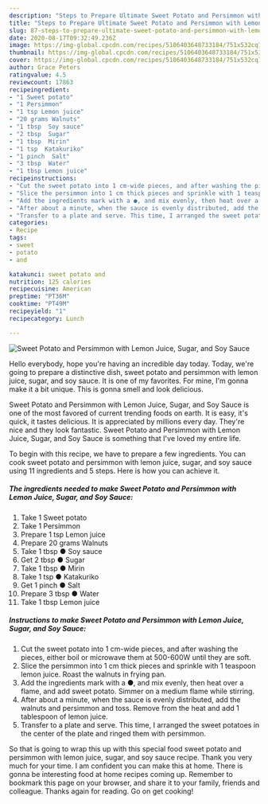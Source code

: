 ```yaml
---
description: "Steps to Prepare Ultimate Sweet Potato and Persimmon with Lemon Juice, Sugar, and Soy Sauce"
title: "Steps to Prepare Ultimate Sweet Potato and Persimmon with Lemon Juice, Sugar, and Soy Sauce"
slug: 87-steps-to-prepare-ultimate-sweet-potato-and-persimmon-with-lemon-juice-sugar-and-soy-sauce
date: 2020-08-17T09:32:49.236Z
image: https://img-global.cpcdn.com/recipes/5106403648733184/751x532cq70/sweet-potato-and-persimmon-with-lemon-juice-sugar-and-soy-sauce-recipe-main-photo.jpg
thumbnail: https://img-global.cpcdn.com/recipes/5106403648733184/751x532cq70/sweet-potato-and-persimmon-with-lemon-juice-sugar-and-soy-sauce-recipe-main-photo.jpg
cover: https://img-global.cpcdn.com/recipes/5106403648733184/751x532cq70/sweet-potato-and-persimmon-with-lemon-juice-sugar-and-soy-sauce-recipe-main-photo.jpg
author: Grace Peters
ratingvalue: 4.5
reviewcount: 17863
recipeingredient:
- "1 Sweet potato"
- "1 Persimmon"
- "1 tsp Lemon juice"
- "20 grams Walnuts"
- "1 tbsp  Soy sauce"
- "2 tbsp  Sugar"
- "1 tbsp  Mirin"
- "1 tsp  Katakuriko"
- "1 pinch  Salt"
- "3 tbsp  Water"
- "1 tbsp Lemon juice"
recipeinstructions:
- "Cut the sweet potato into 1 cm-wide pieces, and after washing the pieces, either boil or microwave them at 500-600W until they are soft."
- "Slice the persimmon into 1 cm thick pieces and sprinkle with 1 teaspoon lemon juice. Roast the walnuts in frying pan."
- "Add the ingredients mark with a ●, and mix evenly, then heat over a flame, and add sweet potato. Simmer on a medium flame while stirring."
- "After about a minute, when the sauce is evenly distributed, add the walnuts and persimmon and toss. Remove from the heat and add 1 tablespoon of lemon juice."
- "Transfer to a plate and serve. This time, I arranged the sweet potatoes in the center of the plate and ringed them with persimmon."
categories:
- Recipe
tags:
- sweet
- potato
- and

katakunci: sweet potato and 
nutrition: 125 calories
recipecuisine: American
preptime: "PT36M"
cooktime: "PT49M"
recipeyield: "1"
recipecategory: Lunch

---
```



![Sweet Potato and Persimmon with Lemon Juice, Sugar, and Soy Sauce](https://img-global.cpcdn.com/recipes/5106403648733184/751x532cq70/sweet-potato-and-persimmon-with-lemon-juice-sugar-and-soy-sauce-recipe-main-photo.jpg)

Hello everybody, hope you're having an incredible day today. Today, we're going to prepare a distinctive dish, sweet potato and persimmon with lemon juice, sugar, and soy sauce. It is one of my favorites. For mine, I'm gonna make it a bit unique. This is gonna smell and look delicious.



Sweet Potato and Persimmon with Lemon Juice, Sugar, and Soy Sauce is one of the most favored of current trending foods on earth. It is easy, it's quick, it tastes delicious. It is appreciated by millions every day. They're nice and they look fantastic. Sweet Potato and Persimmon with Lemon Juice, Sugar, and Soy Sauce is something that I've loved my entire life.


To begin with this recipe, we have to prepare a few ingredients. You can cook sweet potato and persimmon with lemon juice, sugar, and soy sauce using 11 ingredients and 5 steps. Here is how you can achieve it.

<!--inarticleads1-->

##### The ingredients needed to make Sweet Potato and Persimmon with Lemon Juice, Sugar, and Soy Sauce:

1. Take 1 Sweet potato
1. Take 1 Persimmon
1. Prepare 1 tsp Lemon juice
1. Prepare 20 grams Walnuts
1. Take 1 tbsp ● Soy sauce
1. Get 2 tbsp ● Sugar
1. Take 1 tbsp ● Mirin
1. Take 1 tsp ● Katakuriko
1. Get 1 pinch ● Salt
1. Prepare 3 tbsp ● Water
1. Take 1 tbsp Lemon juice




<!--inarticleads2-->

##### Instructions to make Sweet Potato and Persimmon with Lemon Juice, Sugar, and Soy Sauce:

1. Cut the sweet potato into 1 cm-wide pieces, and after washing the pieces, either boil or microwave them at 500-600W until they are soft.
1. Slice the persimmon into 1 cm thick pieces and sprinkle with 1 teaspoon lemon juice. Roast the walnuts in frying pan.
1. Add the ingredients mark with a ●, and mix evenly, then heat over a flame, and add sweet potato. Simmer on a medium flame while stirring.
1. After about a minute, when the sauce is evenly distributed, add the walnuts and persimmon and toss. Remove from the heat and add 1 tablespoon of lemon juice.
1. Transfer to a plate and serve. This time, I arranged the sweet potatoes in the center of the plate and ringed them with persimmon.




So that is going to wrap this up with this special food sweet potato and persimmon with lemon juice, sugar, and soy sauce recipe. Thank you very much for your time. I am confident you can make this at home. There is gonna be interesting food at home recipes coming up. Remember to bookmark this page on your browser, and share it to your family, friends and colleague. Thanks again for reading. Go on get cooking!
